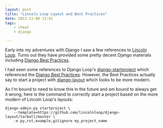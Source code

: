 ```yaml
---
layout: post
title: "Lincoln Loop Layout and Best Practices"
date: 2012-11-08 13:42
tags:
    - cheat
    - django

---
```

Early into my adventures with Django I saw a few references to [Lincoln Loop][0].
Turns out they have provided some pretty decent Django materials including
[Django Best Practices][1].

I had seen some references to Django Loop's [django-startproject][2] which
referenced the [Django Best Practices][1]. However, the Best Practices actually
say to start a project with [django-layout][3] which looks to be more modern.

As I'm bound to need to know this in the future and am bound to always get
it wrong, here is the command to correctly start a project based on the more
modern of Lincoln Loop's layouts:

    django-admin.py startproject \
        --template=https://github.com/lincolnloop/django-layout/tarball/master \
        -e py,rst,example,gitignore my_project_name

[0]: http://lincolnloop.com/
[1]: http://lincolnloop.com/django-best-practices/
[2]: https://github.com/lincolnloop/django-startproject
[3]: https://github.com/lincolnloop/django-layout
